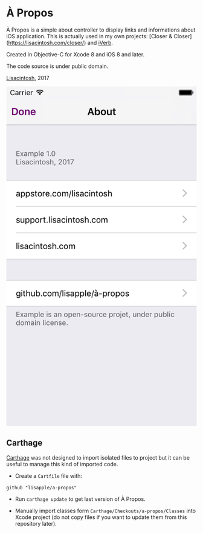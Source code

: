 À Propos
========

À Propos is a simple about controller to display links and informations about iOS application. This is actually used in my own projects: [Closer & Closer] (https://lisacintosh.com/closer/) and [iVerb](https://lisacintosh.com/iverb/).

Created in Objective-C for Xcode 8 and iOS 8 and later.

The code source is under public domain.

[Lisacintosh](https://lisacintosh.com/), 2017

![Screenshot](https://raw.githubusercontent.com/Lisapple/A-Propos/master/Example/Screenshot@2x.png)

Carthage
--------

[Carthage](https://github.com/Carthage/Carthage) was not designed to import isolated files to project but it can be useful to manage this kind of imported code.

* Create a `Cartfile` file with:

```
github "lisapple/a-propos"
```

* Run `carthage update` to get last version of À Propos.

* Manually import classes form `Carthage/Checkouts/a-propos/Classes` into Xcode project (do not copy files if you want to update them from this repository later).

